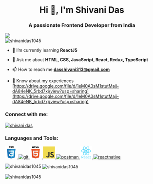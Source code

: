 <h1 align="center">Hi 👋, I'm Shivani Das</h1>
<h3 align="center">A passionate Frontend Developer from India</h3>
<img align="left" width="400" src="https://media0.giphy.com/media/NgurY1o4z080Jfoyzw/giphy.gif?cid=6c09b952jj9hl63hur018osv2g64hybro8ai6bvhuk17rh3x&ep=v1_stickers_related&rid=giphy.gif&ct=s">

<p align="left"> <img src="https://komarev.com/ghpvc/?username=shivanidas1045&label=Profile%20views&color=0e75b6&style=flat" alt="shivanidas1045" /> </p>

- 🌱 I’m currently learning **ReactJS**

- 💬 Ask me about **HTML, CSS, JavaScript, React, Redux, TypeScript**

- 📫 How to reach me **dasshivani313@gmail.com**

- 📄 Know about my experiences [https://drive.google.com/file/d/1eM0A3sM1stutMajj-dA84eNK_5rbd7xj/view?usp=sharing](https://drive.google.com/file/d/1eM0A3sM1stutMajj-dA84eNK_5rbd7xj/view?usp=sharing)

<h3 align="left">Connect with me:</h3>
<p align="left">
<a href="https://linkedin.com/in/shivani das" target="blank"><img align="center" src="https://raw.githubusercontent.com/rahuldkjain/github-profile-readme-generator/master/src/images/icons/Social/linked-in-alt.svg" alt="shivani das" height="30" width="40" /></a>
</p>

<h3 align="left">Languages and Tools:</h3>
<p align="left"> <a href="https://www.w3schools.com/css/" target="_blank" rel="noreferrer"> <img src="https://raw.githubusercontent.com/devicons/devicon/master/icons/css3/css3-original-wordmark.svg" alt="css3" width="40" height="40"/> </a> <a href="https://git-scm.com/" target="_blank" rel="noreferrer"> <img src="https://www.vectorlogo.zone/logos/git-scm/git-scm-icon.svg" alt="git" width="40" height="40"/> </a> <a href="https://www.w3.org/html/" target="_blank" rel="noreferrer"> <img src="https://raw.githubusercontent.com/devicons/devicon/master/icons/html5/html5-original-wordmark.svg" alt="html5" width="40" height="40"/> </a> <a href="https://developer.mozilla.org/en-US/docs/Web/JavaScript" target="_blank" rel="noreferrer"> <img src="https://raw.githubusercontent.com/devicons/devicon/master/icons/javascript/javascript-original.svg" alt="javascript" width="40" height="40"/> </a> <a href="https://postman.com" target="_blank" rel="noreferrer"> <img src="https://www.vectorlogo.zone/logos/getpostman/getpostman-icon.svg" alt="postman" width="40" height="40"/> </a> <a href="https://reactjs.org/" target="_blank" rel="noreferrer"> <img src="https://raw.githubusercontent.com/devicons/devicon/master/icons/react/react-original-wordmark.svg" alt="react" width="40" height="40"/> </a> <a href="https://reactnative.dev/" target="_blank" rel="noreferrer"> <img src="https://reactnative.dev/img/header_logo.svg" alt="reactnative" width="40" height="40"/> </a> </p>

<p><img align="left" src="https://github-readme-stats.vercel.app/api/top-langs?username=shivanidas1045&show_icons=true&locale=en&layout=compact" alt="shivanidas1045" /></p>

<p>&nbsp;<img align="center" src="https://github-readme-stats.vercel.app/api?username=shivanidas1045&show_icons=true&locale=en" alt="shivanidas1045" /></p>

<p><img align="center" src="https://github-readme-streak-stats.herokuapp.com/?user=shivanidas1045&" alt="shivanidas1045" /></p>

